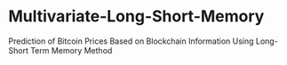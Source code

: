 # Multivariate-Long-Short-Memory
Prediction of Bitcoin Prices Based on Blockchain Information Using Long-Short Term Memory Method
